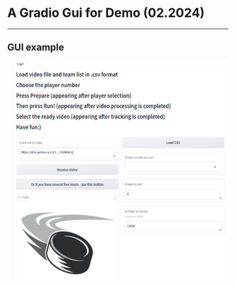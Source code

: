 # A Gradio Gui for Demo (02.2024)
____
## GUI example

<img src="https://github.com/fedor-konovalenko/a_hockey/blob/gradio_app/gradio_demo_app/1.jpeg" width="600" height="500">
  
